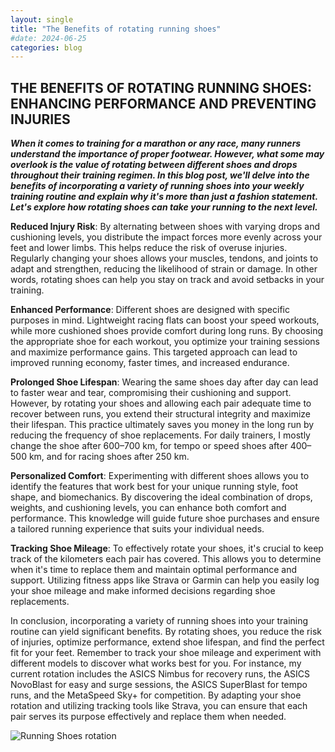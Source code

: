 ```yaml
---
layout: single
title: "The Benefits of rotating running shoes"
#date: 2024-06-25
categories: blog
---
```



THE BENEFITS OF ROTATING RUNNING SHOES: ENHANCING PERFORMANCE AND PREVENTING INJURIES
------

***When it comes to training for a marathon or any race, many runners understand the importance of proper footwear. However, what some may overlook is the value of rotating between different shoes and drops throughout their training regimen. In this blog post, we'll delve into the benefits of incorporating a variety of running shoes into your weekly training routine and explain why it's more than just a fashion statement. Let's explore how rotating shoes can take your running to the next level.***


**Reduced Injury Risk**: By alternating between shoes with varying drops and cushioning levels, you distribute the impact forces more evenly across your feet and lower limbs. This helps reduce the risk of overuse injuries. Regularly changing your shoes allows your muscles, tendons, and joints to adapt and strengthen, reducing the likelihood of strain or damage. In other words, rotating shoes can help you stay on track and avoid setbacks in your training.

**Enhanced Performance**: Different shoes are designed with specific purposes in mind. Lightweight racing flats can boost your speed workouts, while more cushioned shoes provide comfort during long runs. By choosing the appropriate shoe for each workout, you optimize your training sessions and maximize performance gains. This targeted approach can lead to improved running economy, faster times, and increased endurance.

**Prolonged Shoe Lifespan**: Wearing the same shoes day after day can lead to faster wear and tear, compromising their cushioning and support. However, by rotating your shoes and allowing each pair adequate time to recover between runs, you extend their structural integrity and maximize their lifespan. This practice ultimately saves you money in the long run by reducing the frequency of shoe replacements. For daily trainers, I mostly change the shoe after 600–700 km, for tempo or speed shoes after 400–500 km, and for racing shoes after 250 km.

**Personalized Comfort**: Experimenting with different shoes allows you to identify the features that work best for your unique running style, foot shape, and biomechanics. By discovering the ideal combination of drops, weights, and cushioning levels, you can enhance both comfort and performance. This knowledge will guide future shoe purchases and ensure a tailored running experience that suits your individual needs.

**Tracking Shoe Mileage**: To effectively rotate your shoes, it's crucial to keep track of the kilometers each pair has covered. This allows you to determine when it's time to replace them and maintain optimal performance and support. Utilizing fitness apps like Strava or Garmin can help you easily log your shoe mileage and make informed decisions regarding shoe replacements.

In conclusion, incorporating a variety of running shoes into your training routine can yield significant benefits. By rotating shoes, you reduce the risk of injuries, optimize performance, extend shoe lifespan, and find the perfect fit for your feet. Remember to track your shoe mileage and experiment with different models to discover what works best for you. For instance, my current rotation includes the ASICS Nimbus for recovery runs, the ASICS NovoBlast for easy and surge sessions, the ASICS SuperBlast for tempo runs, and the MetaSpeed Sky+ for competition. By adapting your shoe rotation and utilizing tracking tools like Strava, you can ensure that each pair serves its purpose effectively and replace them when needed.

![Running Shoes rotation](https://www.barakgahtan.com/images/rotation.png)